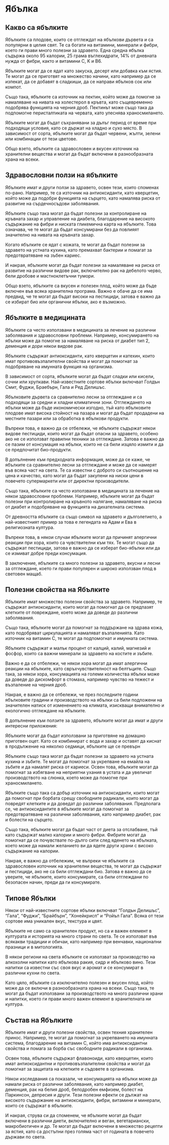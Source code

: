 # Ябълка

## Какво са ябълките

Ябълките са плодове, които се отглеждат на ябълкови дървета и са популярни в целия свят. Те са богати на витамини, минерали и фибри, което ги прави много полезни за здравето. Една средна ябълка съдържа около 95 калории, 25 грама въглехидрати, 14% от дневната нужда от фибри, както и витамини C, K и B6.

Ябълките могат да се ядат като закуска, десерт или добавка към ястия. Те могат да се приготвят на множество начини, като например да се изпекат, да се добавят в сладкиши, да се направи ябълков сок или компот.

Също така, ябълките са източник на пектин, който може да помогне за намаляване на нивата на холестерол в кръвта, като същевременно подобрява функцията на черния дроб. Пектинът може също така да подпомогне перисталтиката на червата, като улеснява храносмилането.

Ябълките могат да бъдат съхранявани за дълъг период от време при подходящи условия, като се държат на хладно и сухо място. В зависимост от сорта, ябълките могат да бъдат червени, жълти, зелени или комбинации от тези цветове.

Общо взето, ябълките са здравословен и вкусен източник на хранителни вещества и могат да бъдат включени в разнообразната храна на всеки.

## Здравословни ползи на ябълките

Ябълките имат и други ползи за здравето, освен тези, които споменах по-рано. Например, те са източник на антиоксиданти, като кверцетин, който може да подобри функцията на сърцето, като намалява риска от развитие на сърдечносъдови заболявания.

Ябълките също така могат да бъдат полезни за контролиране на кръвната захар и управление на диабета, благодарение на високото съдържание на фибри и ниската гликемична карта на ябълките. Това означава, че те могат да бъдат консумирани без да повлияят значително на нивата на кръвната захар.

Когато ябълките се ядат с кожата, те могат да бъдат полезни за здравето на устната кухина, като премахват бактерии и помагат за предотвратяване на зъбен кариес.

И накрая, ябълките могат да бъдат полезни за намаляване на риска от развитие на различни видове рак, включително рак на дебелото черво, бели дробове и мастноклетъчни тумори.

Общо взето, ябълките са вкусен и полезен плод, който може да бъде включен във всяка хранителна програма. Важно е обаче да се има предвид, че те могат да бъдат високи на пестициди, затова е важно да се избират био или органични ябълки, ако е възможно.

## Ябълките в медицината

Ябълките са често използвани в медицината за лечение на различни заболявания и здравословни проблеми. Например, консумирането на ябълки може да помогне за намаляване на риска от диабет тип 2, деменция и дори някои видове рак.

Ябълките съдържат антиоксиданти, като кверцетин и катехин, които имат противовъзпалителни свойства и могат да помогнат за подобряване на имунната функция на организма.

В зависимост от сорта, ябълките могат да бъдат сладки или кисели, сочни или хрупкави. Най-известните сортове ябълки включват Голдън Смит, Фуджи, Браебърн, Гала и Ред Делишъс.

Ябълковите дървета са сравнително лесни за отглеждане и са подходящи за средни и хладни климатични зони. Отглеждането на ябълки може да бъде икономически изгодно, тъй като ябълковите плодове имат висока стойност на пазара и могат да бъдат продадени на местните пазари или за обработка в ябълкови продукти.

Въпреки това, е важно да се отбележи, че ябълките съдържат някои видове пестициди, които могат да бъдат опасни за здравето, особено ако не се използват правилни техники за отглеждане. Затова е важно да се пазим от консумация на ябълки, които не са били изцяло измити и да се предпочитат био-продукти.

В допълнение към предходната информация, може да се каже, че ябълките са сравнително лесни за отглеждане и може да се намерят във всяка част на света. Те са известни с доброто си съотношение на цена и качество, като могат да бъдат закупени на ниски цени в повечето супермаркети или от директни производители.

Също така, ябълките са често използвани в медицината за лечение на някои здравословни проблеми. Например, ябълките могат да бъдат полезни при контролиране на кръвното налягане, намаляване на риска от диабет и подобряване на функцията на дихателната система.

От древността ябълките са също символ на здравето и дълголетието, а най-известният пример за това е легендата на Адам и Ева в религиозната култура.

Въпреки това, в някои случаи ябълките могат да причинят алергични реакции при хора, които са чувствителни към тях. Те могат също да съдържат пестициди, затова е важно да се изберат био-ябълки или да се измиват добре преди консумация.

В заключение, ябълките са много полезни за здравето, вкусни и лесни за отглеждане, което ги прави популярен и широко използван плод в световен мащаб.

## Полезни свойства на Ябълките

Ябълките имат множество полезни свойства за здравето. Например, те съдържат антиоксиданти, които могат да помогнат да се предпазят клетките от повреждане, което може да доведе до различни заболявания.

Също така, ябълките могат да помогнат за поддържане на здрава кожа, като подобряват циркулацията и намаляват възпаленията. Като източник на витамин C, те могат да подпомогнат и имунната система.

Ябълките съдържат и малък процент от калций, калий, магнезий и фосфор, които са важни минерали за здравето на костите и зъбите.

Важно е да се отбележи, че някои хора могат да имат алергични реакции на ябълките, като свръхчувствителност на белтъците. Също така, за някои хора, консумацията на големи количества ябълки може да доведе до дискомфорт в стомаха, например чувство на тежест и възпаление на черния дроб.

Накрая, е важно да се отбележи, че през последните години ябълковите градини и производството на ябълки са били подложени на значителен натиск от изменението на климата, изискващи внимателно и екологично отглеждане на ябълките.

В допълнение към ползите за здравето, ябълките могат да имат и други интересни приложения:

Ябълките могат да бъдат използвани за приготвяне на домашно приготвен оцет. Като се комбинират с вода и захар и оставят да киснат в продължение на няколко седмици, ябълките ще се превърн

Ябълките също така могат да бъдат полезни за здравето на устната кухина и зъбите. Те могат да помогнат за укрепване на емайла на зъбите и да намалят риска от кариеси. Освен това, ябълките могат да помогнат за избягване на неприятни ухания в устата и да увеличат производството на слюнка, което може да помогне при храносмилането.

Ябълките също така са добър източник на антиоксиданти, които могат да помогнат при борбата срещу свободните радикали, които могат да повредят клетките и да доведат до различни заболявания. Предполага се, че антиоксидантите в ябълките могат да помогнат за предотвратяване на различни заболявания, като например диабет, рак и болести на сърцето.

Също така, ябълките могат да бъдат част от диета за отслабване, тъй като съдържат малко калории и много фибри. Фибрите могат да помогнат да се почувствате по-дълго сити след яденето на ябълката, което може да намали желанието ви да ядете други храни с високо съдържание на калории.

Накрая, е важно да отбележим, че въпреки че ябълките са здравословен източник на хранителни вещества, те могат да съдържат и пестициди, ако не са били отглеждани био. Затова е важно да се уверите, че ябълките, които консумирате, са били отглеждани по безопасен начин, преди да ги консумирате.

## Типове Ябълки

Някои от най-известните сортове ябълки включват “Голдън Делишъс”, “Гала”, “Фуджи”, “Брайбърн”, “Хонейкрисп” и “Ройъл Гала”. Всяка от тези сортове има уникален вкус, текстура и цвят.

Ябълките не само са хранителен продукт, но са и важен елемент в културата и историята на много страни по света. Те се използват във всякакви традиции и обичаи, като например при венчавки, национални празници и в митологията.

В някои региони на света ябълките се използват за производство на алкохолни напитки като ябълкова ракия, сидр и ябълково вино. Тези напитки са известни със своя вкус и аромат и се консумират в различни кухни по света.

Като цяло, ябълките са изключително полезен и вкусен плод, който може да се включи в разнообразната храна на всеки. Също така, те могат да бъдат използвани за производството на много различни храни и напитки, което ги прави много важен елемент в хранителната ни култура.

## Състав на Ябълките

Ябълките имат и други полезни свойства, освен техния хранителен принос. Например, те могат да помогнат за укрепването на имунната система, благодарение на витамин C, който има антиоксидантни свойства и помага за борба със свободните радикали в организма.

Освен това, ябълките съдържат флавоноиди, като кверцетин, които имат антиоксидантни и противовъзпалителни свойства и могат да помогнат за защитата на клетките и съдовете в организма.

Някои изследвания са показали, че консумацията на ябълки може да намали риска от различни заболявания, като например диабет, деменция, рак на белия дроб, белодробен емфизем, болест на Паркинсон, депресия и други. Тези полезни ефекти се дължат на високото съдържание на антиоксиданти, фибри, витамини и минерали, които се съдържат в ябълките.

И накрая, струва си да споменем, че ябълките могат да бъдат включени в различни диети, включително и веган, вегетариански, макробиотичен и др. Те могат да бъдат включени в множество рецепти за ястия, като са достъпни през голяма част от годината в повечето държави по света.
